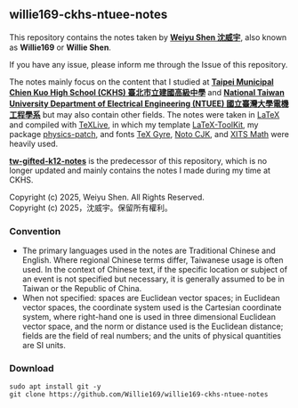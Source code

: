 ## willie169-ckhs-ntuee-notes

This repository contains the notes taken by [**Weiyu Shen 沈威宇**](https://github.com/Willie169), also known as **Willie169** or **Willie Shen**.

If you have any issue, please inform me through the Issue of this repository.

The notes mainly focus on the content that I studied at [**Taipei Municipal Chien Kuo High School (CKHS) 臺北市立建國高級中學**](https://www.ck.tp.edu.tw) and [**National Taiwan University Department of Electrical Engineering (NTUEE) 國立臺灣大學電機工程學系**](https://web.ee.ntu.edu.tw) but may also contain other fields. The notes were taken in [LaTeX](https://www.latex-project.org) and compiled with [TeXLive](https://www.tug.org/texlive), in which my template [LaTeX-ToolKit](https://github.com/Willie169/LaTeX-ToolKit), my package [physics-patch](https://github.com/Willie169/physics-patch), and fonts [TeX Gyre](https://ctan.org/pkg/tex-gyre), [Noto CJK](https://github.com/notofonts/noto-cjk), and [XITS Math](https://github.com/aliftype/xits) were heavily used.

[**tw-gifted-k12-notes**](https://github.com/Willie169/tw-gifted-k12-notes) is the predecessor of this repository, which is no longer updated and mainly contains the notes I made during my time at CKHS.

Copyright (c) 2025, Weiyu Shen. All Rights Reserved.<br />
Copyright (c) 2025，沈威宇。保留所有權利。

### Convention

- The primary languages used in the notes are Traditional Chinese and English. Where regional Chinese terms differ, Taiwanese usage is often used. In the context of Chinese text, if the specific location or subject of an event is not specified but necessary, it is generally assumed to be in Taiwan or the Republic of China.
- When not specified: spaces are Euclidean vector spaces; in Euclidean vector spaces, the coordinate system used is the Cartesian coordinate system, where right-hand one is used in three dimensional Euclidean vector space, and the norm or distance used is the Euclidean distance; fields are the field of real numbers; and the units of physical quantities are SI units.

### Download

```
sudo apt install git -y
git clone https://github.com/Willie169/willie169-ckhs-ntuee-notes
```
